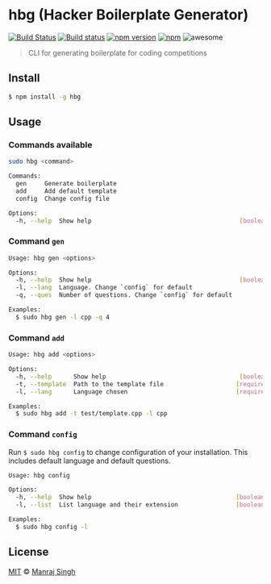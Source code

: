 # hbg (Hacker Boilerplate Generator)
[![Build Status](https://travis-ci.org/ManrajGrover/hbg.svg?branch=master)](https://travis-ci.org/ManrajGrover/hbg) [![Build status](https://ci.appveyor.com/api/projects/status/7vklh6s6wglvwgfk?svg=true)](https://ci.appveyor.com/project/ManrajGrover/hbg) [![npm version](https://badge.fury.io/js/hbg.svg)](https://www.npmjs.com/package/hbg) [![npm](https://img.shields.io/npm/dt/hbg.svg?maxAge=2592000)](https://www.npmjs.com/package/hbg) ![awesome](https://img.shields.io/badge/awesome-yes-green.svg)
> CLI for generating boilerplate for coding competitions

## Install

```sh
$ npm install -g hbg
```

## Usage

### Commands available

```sh
sudo hbg <command>

Commands:
  gen     Generate boilerplate
  add     Add default template
  config  Change config file

Options:
  -h, --help  Show help                                         [boolean]

```

### Command `gen`

```sh
Usage: hbg gen <options>

Options:
  -h, --help  Show help                                         [boolean]
  -l, --lang  Language. Change `config` for default
  -q, --ques  Number of questions. Change `config` for default

Examples:
  $ sudo hbg gen -l cpp -q 4

```

### Command `add`

```sh
Usage: hbg add <options>

Options:
  -h, --help      Show help                                     [boolean]
  -t, --template  Path to the template file                    [required]
  -l, --lang      Language chosen                              [required]

Examples:
  $ sudo hbg add -t test/template.cpp -l cpp

```

### Command `config`
Run `$ sudo hbg config` to change configuration of your installation. This includes default language and default questions.

```sh
Usage: hbg config

Options:
  -h, --help  Show help                                        [boolean]
  -l, --list  List language and their extension                [boolean]

Examples:
  $ sudo hbg config -l

```

## License
[MIT](https://github.com/ManrajGrover/hbg/blob/master/LICENSE) © [Manraj Singh](https://github.com/ManrajGrover)
